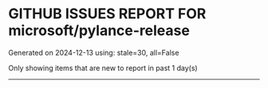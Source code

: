 
# GITHUB ISSUES REPORT FOR microsoft/pylance-release


Generated on 2024-12-13 using: stale=30, all=False


Only showing items that are new to report in past 1 day(s)


---





















